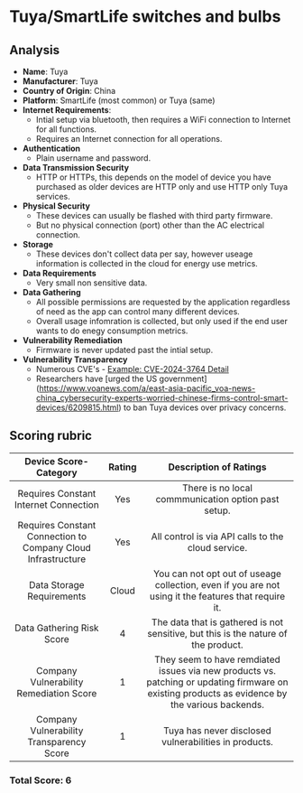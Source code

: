 # Tuya/SmartLife switches and bulbs
## Analysis
- **Name**: Tuya
- **Manufacturer**: Tuya
- **Country of Origin**: China
- **Platform**: SmartLife (most common) or Tuya (same)
- **Internet Requirements**:
    - Intial setup via bluetooth, then requires a WiFi connection to Internet for all functions.  
    - Requires an Internet connection for all operations.  
- **Authentication**
    - Plain username and password.  
- **Data Transmission Security**
    - HTTP or HTTPs, this depends on the model of device you have purchased as older devices are HTTP only and use HTTP only Tuya services.  
- **Physical Security**
    - These devices can usually be flashed with third party firmware.
    - But no physical connection (port) other than the AC electrical connection.
- **Storage**
    - These devices don't collect data per say, however useage information is collected in the cloud for energy use metrics.  
- **Data Requirements**
    - Very small non sensitive data. 
- **Data Gathering**
  - All possible permissions are requested by the application regardless of need as the app can control many different devices.  
  - Overall usage infomration is collected, but only used if the end user wants to do enegy consumption metrics.  
- **Vulnerability Remediation**
  - Firmware is never updated past the intial setup.  
- **Vulnerability Transparency**
  - Numerous CVE's - [Example: CVE-2024-3764 Detail](https://nvd.nist.gov/vuln/detail/CVE-2024-3764)
  - Researchers have [urged the US government] (https://www.voanews.com/a/east-asia-pacific_voa-news-china_cybersecurity-experts-worried-chinese-firms-control-smart-devices/6209815.html) to ban Tuya devices over privacy concerns.
## Scoring rubric
| Device Score-Category |  Rating | Description of Ratings | 
| :---: | :---: | :---: | 
| Requires Constant Internet Connection | Yes | There is no local commmunication option past setup.   |
| Requires Constant Connection to Company Cloud Infrastructure | Yes | All control is via API calls to the cloud service.   |
| Data Storage Requirements | Cloud | You can not opt out of useage collection, even if you are not using it the features that require it.   |
| Data Gathering Risk Score | 4 | The data that is gathered is not sensitive, but this is the nature of the product. |
| Company Vulnerability Remediation Score | 1 | They seem to have remdiated issues via new products vs. patching or updating firmware on existing products as evidence by the various backends. |
| Company Vulnerability Transparency Score | 1 | Tuya has never disclosed vulnerabilities in products. | 

### Total Score: 6
